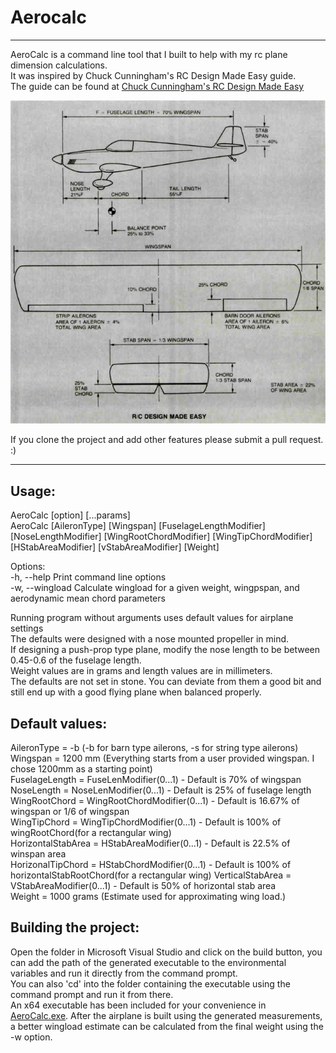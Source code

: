 # Aerocalc 
---
AeroCalc is a command line tool that I built to help with my rc plane dimension calculations.  
It was inspired by Chuck Cunningham's RC Design Made Easy guide.  
The guide can be found at [Chuck Cunningham's RC Design Made Easy](https://www.rcuniverse.com/forum/scratch-building-aircraft-design-3d-cad-174/11560594-cunninghams-rcm-design-information.html)  

<p align="center">
  <img src="Assets/Images/Plane.jpg" />
</p> 

If you clone the project and add other features please submit a pull request. :)  
___  

## Usage:  
AeroCalc [option]  [...params]  
AeroCalc [AileronType] [Wingspan] [FuselageLengthModifier] [NoseLengthModifier] [WingRootChordModifier] [WingTipChordModifier] [HStabAreaModifier] [vStabAreaModifier] [Weight]  

Options:  
-h,    --help			Print command line options  
-w,    --wingload		Calculate wingload for a given weight, wingpspan, and aerodynamic mean chord parameters  

Running program without arguments uses default values for airplane settings  
The defaults were designed with a nose mounted propeller in mind.  
If designing a push-prop type plane, modify the nose length to be between 0.45-0.6 of the fuselage length.  
Weight values are in grams and length values are in millimeters.  
The defaults are not set in stone. You can deviate from them a good bit and still end up with a good flying plane when balanced properly.  

## Default values:  
AileronType = -b (-b for barn type ailerons, -s for string type ailerons)
Wingspan = 1200 mm  (Everything starts from a user provided wingspan. I chose 1200mm as a starting point)  
FuselageLength = FuseLenModifier(0...1) - Default is 70% of wingspan  
NoseLength = NoseLenModifier(0...1) - Default is 25% of fuselage length  
WingRootChord = WingRootChordModifier(0...1) - Default is 16.67% of wingspan or 1/6 of wingspan  
WingTipChord = WingTipChordModifier(0...1) - Default is 100% of wingRootChord(for a rectangular wing)  
HorizontalStabArea = HStabAreaModifier(0...1) - Default is 22.5% of winspan area  
HorizonalTipChord = HStabChordModifier(0...1) - Default is 100% of horizontalStabRootChord(for a rectangular wing)
VerticalStabArea = VStabAreaModifier(0...1) - Default is 50% of horizontal stab area  
Weight = 1000 grams (Estimate used for approximating wing load.)  


## Building the project:
Open the folder in Microsoft Visual Studio and click on the build button, you can add the path of the generated executable to the environmental variables and run it directly from the command prompt.  
You can also 'cd' into the folder containing the executable using the command prompt and run it from there.  
An x64 executable has been included for your convenience in [AeroCalc.exe](Release/AeroCalc.exe).
After the airplane is built using the generated measurements, a better wingload estimate can be calculated from the final weight using the -w option.